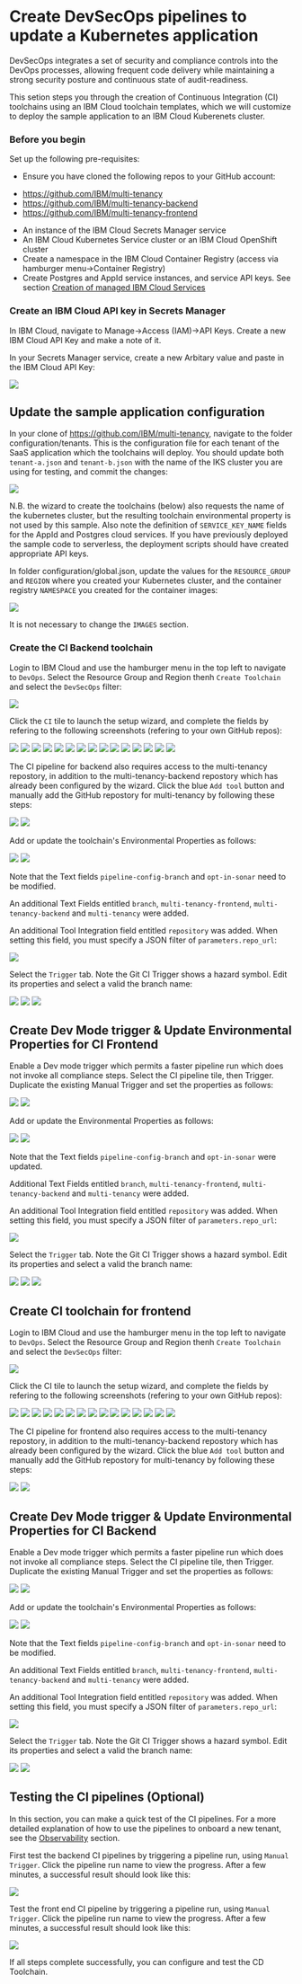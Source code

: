 # Create DevSecOps pipelines to update a Kubernetes application 

DevSecOps integrates a set of security and compliance controls into the DevOps processes, allowing frequent code delivery while maintaining a strong security posture and continuous state of audit-readiness.

This setion steps you through the creation of Continuous Integration (CI) toolchains using an IBM Cloud toolchain templates, which we will customize to deploy the sample application to an IBM Cloud Kuberenets cluster.

### Before you begin

Set up the following pre-requisites:

- Ensure you have cloned the following repos to your GitHub account:

* https://github.com/IBM/multi-tenancy
* https://github.com/IBM/multi-tenancy-backend
* https://github.com/IBM/multi-tenancy-frontend

- An instance of the IBM Cloud Secrets Manager service
- An IBM Cloud Kubernetes Service cluster or an IBM Cloud OpenShift cluster
- Create a namespace in the IBM Cloud Container Registry (access via hamburger menu->Container Registry)
- Create Postgres and AppId service instances, and service API keys.  See section [Creation of managed IBM Cloud Services]()


### Create an IBM Cloud API key in Secrets Manager

In IBM Cloud, navigate to Manage->Access (IAM)->API Keys.  Create a new IBM Cloud API Key and make a note of it.

In your Secrets Manager service, create a new Arbitary value and paste in the IBM Cloud API Key:

![](../../images/cicd-k8s/CI-Backend/3.png)


## Update the sample application configuration

In your clone of https://github.com/IBM/multi-tenancy, navigate to the folder configuration/tenants.  This is the configuration file for each tenant of the SaaS application which the toolchains will deploy.  You should update both `tenant-a.json` and `tenant-b.json` with the name of the IKS cluster you are using for testing, and commit the changes:

![](../../images/cicd-k8s/CI-Backend/3a.png)

N.B. the wizard to create the toolchains (below) also requests the name of the kubernetes cluster, but the resulting toolchain environmental property is not used by this sample.  Also note the definition of `SERVICE_KEY_NAME` fields for the AppId and Postgres cloud services.  If you have previously deployed the sample code to serverless, the deployment scripts should have created appropriate API keys.

In folder configuration/global.json, update the values for the `RESOURCE_GROUP` and `REGION` where you created your Kubernetes cluster, and the container registry `NAMESPACE` you created for the container images:  

![](../../images/cicd-k8s/CI-Backend/3b.png)

It is not necessary to change the `IMAGES` section.


### Create the CI Backend toolchain

Login to IBM Cloud and use the hamburger menu in the top left to navigate to `DevOps`.  Select the Resource Group and Region thenh `Create Toolchain` and select the `DevSecOps` filter:

![](../../images/cicd-k8s/CI-Backend/4.png)

Click the `CI` tile to launch the setup wizard, and complete the fields by refering to the following screenshots (refering to your own GitHub repos):

![](../../images/cicd-k8s/CI-Backend/5.png)
![](../../images/cicd-k8s/CI-Backend/6.png)
![](../../images/cicd-k8s/CI-Backend/7.png)
![](../../images/cicd-k8s/CI-Backend/8.png)
![](../../images/cicd-k8s/CI-Backend/9.png)
![](../../images/cicd-k8s/CI-Backend/10.png)
![](../../images/cicd-k8s/CI-Backend/11.png)
![](../../images/cicd-k8s/CI-Backend/12.png)
![](../../images/cicd-k8s/CI-Backend/13.png)
![](../../images/cicd-k8s/CI-Backend/14.png)
![](../../images/cicd-k8s/CI-Backend/15.png)
![](../../images/cicd-k8s/CI-Backend/16.png)
![](../../images/cicd-k8s/CI-Backend/17.png)
![](../../images/cicd-k8s/CI-Backend/18.png)
![](../../images/cicd-k8s/CI-Backend/19.png)


The CI pipeline for backend also requires access to the multi-tenancy repostory, in addition to the multi-tenancy-backend repostory which has already been configured by the wizard.  Click the blue `Add tool` button and manually add the GitHub repostory for multi-tenancy by following these steps:

![](../../images/cicd-k8s/CI-Backend/19a.png)
![](../../images/cicd-k8s/CI-Backend/19b.png)

Add or update the toolchain's Environmental Properties as follows:

![](../../images/cicd-k8s/CI-Backend/20.png)
![](../../images/cicd-k8s/CI-Backend/21.png)

Note that the Text fields `pipeline-config-branch` and `opt-in-sonar` need to be modified.

An additional Text Fields entitled `branch`, `multi-tenancy-frontend`, `multi-tenancy-backend` and `multi-tenancy` were added.

An additional Tool Integration field entitled `repository` was added.  When setting this field, you must specify a JSON filter of `parameters.repo_url`:

![](../../images/cicd-k8s/CI-Backend/21a.png)

Select the `Trigger` tab.  Note the Git CI Trigger shows a hazard symbol.  Edit its properties and select a valid the branch name:

![](../../images/cicd-k8s/CI-Backend/22.png)
![](../../images/cicd-k8s/CI-Backend/23.png)
![](../../images/cicd-k8s/CI-Backend/24.png)

## Create Dev Mode trigger & Update Environmental Properties for CI Frontend

Enable a Dev mode trigger which permits a faster pipeline run which does not invoke all compliance steps.  Select the CI pipeline tile, then Trigger.  Duplicate the existing Manual Trigger and set the properties as follows:

![](../../images/cicd-k8s/CI-Backend/25.png)
![](../../images/cicd-k8s/CI-Backend/26.png)

Add or update the Environmental Properties as follows:

![](../../images/cicd-k8s/CI-Frontend/.png)
![](../../images/cicd-k8s/CI-Frontend/.png)

Note that the Text fields `pipeline-config-branch` and `opt-in-sonar` were updated.

Additional Text Fields entitled `branch`, `multi-tenancy-frontend`, `multi-tenancy-backend` and `multi-tenancy` were added.

An additional Tool Integration field entitled `repository` was added.  When setting this field, you must specify a JSON filter of `parameters.repo_url`:

![](../../images/cicd-k8s/CI-Frontend/.png)

Select the `Trigger` tab.  Note the Git CI Trigger shows a hazard symbol.  Edit its properties and select a valid the branch name:

![](../../images/cicd-k8s/CI-Frontend/22.png)
![](../../images/cicd-k8s/CI-Frontend/23.png)
![](../../images/cicd-k8s/CI-Frontend/24.png)



## Create CI toolchain for frontend

Login to IBM Cloud and use the hamburger menu in the top left to navigate to `DevOps`.  Select the Resource Group and Region thenh `Create Toolchain` and select the `DevSecOps` filter:

![](../../images/cicd-k8s/CI-Backend/4.png)

Click the CI tile to launch the setup wizard, and complete the fields by refering to the following screenshots (refering to your own GitHub repos):

![](../../images/cicd-k8s/CI-Frontend/1.png)
![](../../images/cicd-k8s/CI-Frontend/2.png)
![](../../images/cicd-k8s/CI-Frontend/3.png)
![](../../images/cicd-k8s/CI-Frontend/4.png)
![](../../images/cicd-k8s/CI-Frontend/5.png)
![](../../images/cicd-k8s/CI-Frontend/6.png)
![](../../images/cicd-k8s/CI-Frontend/7.png)
![](../../images/cicd-k8s/CI-Frontend/8.png)
![](../../images/cicd-k8s/CI-Frontend/9.png)
![](../../images/cicd-k8s/CI-Frontend/10.png)
![](../../images/cicd-k8s/CI-Frontend/11.png)
![](../../images/cicd-k8s/CI-Frontend/12.png)
![](../../images/cicd-k8s/CI-Frontend/13.png)
![](../../images/cicd-k8s/CI-Frontend/14.png)
![](../../images/cicd-k8s/CI-Frontend/15.png)

The CI pipeline for frontend also requires access to the multi-tenancy repostory, in addition to the multi-tenancy-backend repostory which has already been configured by the wizard.  Click the blue `Add tool` button and manually add the GitHub repostory for multi-tenancy by following these steps:

![](../../images/cicd-k8s/CI-Frontend/15a.png)
![](../../images/cicd-k8s/CI-Frontend/15b.png)

## Create Dev Mode trigger & Update Environmental Properties for CI Backend

Enable a Dev mode trigger which permits a faster pipeline run which does not invoke all compliance steps.  Select the CI pipeline tile, then Trigger.  Duplicate the existing Manual Trigger and set the properties as follows:

![](../../images/cicd-k8s/CI-Frontend/20.png)
![](../../images/cicd-k8s/CI-Frontend/21.png)


Add or update the toolchain's Environmental Properties as follows:

![](../../images/cicd-k8s/CI-Frontend/16.png)
![](../../images/cicd-k8s/CI-Frontend/17.png)

Note that the Text fields `pipeline-config-branch` and `opt-in-sonar` need to be modified.

An additional Text Fields entitled `branch`, `multi-tenancy-frontend`, `multi-tenancy-backend` and `multi-tenancy` were added.

An additional Tool Integration field entitled `repository` was added.  When setting this field, you must specify a JSON filter of `parameters.repo_url`:

![](../../images/cicd-k8s/CI-Frontend/17a.png)

Select the `Trigger` tab.  Note the Git CI Trigger shows a hazard symbol.  Edit its properties and select a valid the branch name:

![](../../images/cicd-k8s/CI-Frontend/18.png)
![](../../images/cicd-k8s/CI-Frontend/19.png)


## Testing the CI pipelines (Optional)

In this section, you can make a quick test of the CI pipelines.  For a more detailed explanation of how to use the pipelines to onboard a new tenant, see the [Observability]() section.

First test the backend CI pipelines by triggering a pipeline run, using `Manual Trigger`.  Click the pipeline run name to view the progress.  After a few minutes, a successful result should look like this:

![](../../images/cicd-k8s/CI-Backend/27.png)

Test the front end CI pipeline by triggering a pipeline run, using `Manual Trigger`.  Click the pipeline run name to view the progress.  After a few minutes, a successful result should look like this:

![](../../images/cicd-k8s/CI-Frontend/22.png)

If all steps complete successfully, you can configure and test the CD Toolchain.

